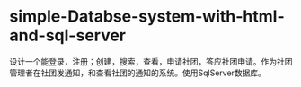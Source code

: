 # simple-Databse-system-with-html-and-sql-server
设计一个能登录，注册；创建，搜索，查看，申请社团，答应社团申请。作为社团管理者在社团发通知，和查看社团的通知的系统。使用SqlServer数据库。
